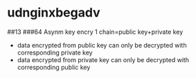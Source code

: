 # udnginxbegadv
##13
###64 Asynm key encry
1 chain=public key+private key  
- data encrypted from public key can only be decrypted with corresponding private key  
- data encrypted from private key can only be decrypted with corresponding public key  
